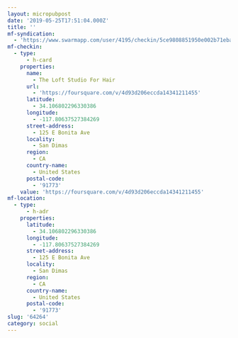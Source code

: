 ```yaml
---
layout: micropubpost
date: '2019-05-25T17:51:04.000Z'
title: ''
mf-syndication:
  - 'https://www.swarmapp.com/user/4195/checkin/5ce9808851950e002b71eba9'
mf-checkin:
  - type:
      - h-card
    properties:
      name:
        - The Loft Studio For Hair
      url:
        - 'https://foursquare.com/v/4d93d206eccda14341211455'
      latitude:
        - 34.106802296330386
      longitude:
        - -117.80637527384269
      street-address:
        - 125 E Bonita Ave
      locality:
        - San Dimas
      region:
        - CA
      country-name:
        - United States
      postal-code:
        - '91773'
    value: 'https://foursquare.com/v/4d93d206eccda14341211455'
mf-location:
  - type:
      - h-adr
    properties:
      latitude:
        - 34.106802296330386
      longitude:
        - -117.80637527384269
      street-address:
        - 125 E Bonita Ave
      locality:
        - San Dimas
      region:
        - CA
      country-name:
        - United States
      postal-code:
        - '91773'
slug: '64264'
category: social
---
```

